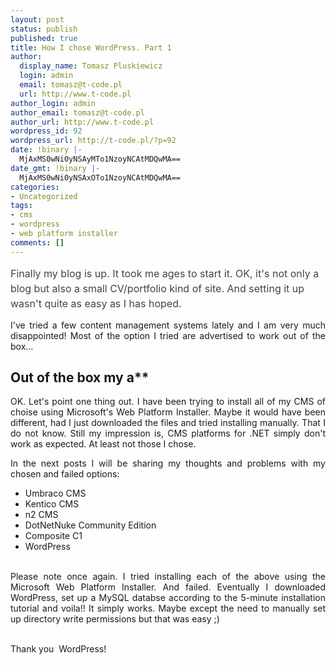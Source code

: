 ```yaml
---
layout: post
status: publish
published: true
title: How I chose WordPress. Part 1
author:
  display_name: Tomasz Pluskiewicz
  login: admin
  email: tomasz@t-code.pl
  url: http://www.t-code.pl
author_login: admin
author_email: tomasz@t-code.pl
author_url: http://www.t-code.pl
wordpress_id: 92
wordpress_url: http://t-code.pl/?p=92
date: !binary |-
  MjAxMS0wNi0yNSAyMTo1NzoyNCAtMDQwMA==
date_gmt: !binary |-
  MjAxMS0wNi0yNSAxOTo1NzoyNCAtMDQwMA==
categories:
- Uncategorized
tags:
- cms
- wordpress
- web platform installer
comments: []
---
```

<p><!--:pl--></p>
<div>
<p><span style="color: #444444; font-size: 16px; line-height: 24px;">Finally my blog is up. </span><span style="color: #444444; font-size: 16px; line-height: 24px;">It took me ages to start it. OK, it's not only a blog but also a small CV/portfolio kind of site. And setting it up wasn't quite as easy as I has hoped.</span></p>
<p></div></p>
<p style="text-align: justify;">I've tried a few content management systems lately and I am very much disappointed! Most of the option I tried are advertised to work out of the box...</p></p>
<h2>Out of the box my a**</h2></p>
<p style="text-align: justify;">OK. Let's point one thing out. I have been trying to install all of my CMS of choise using Microsoft's Web Platform&nbsp;Installer. Maybe it would have been different, had I just downloaded the files and tried installing manually. That I do not know. Still my impression is, CMS platforms for .NET simply don't work as expected. At least not those I chose.</p></p>
<p style="text-align: justify;">In the next posts I will be sharing my thoughts and problems with my chosen and failed options:</p></p>
<ul>
<li>Umbraco CMS</li>
<li>Kentico CMS</li>
<li>n2 CMS</li>
<li>DotNetNuke Community Edition</li>
<li>Composite C1</li>
<li>WordPress</li><br />
</ul></p>
<p style="text-align: justify;">Please note once again. I tried installing each of the above using the Microsoft Web Platform Installer. And failed. Eventually I downloaded WordPress, set up a MySQL databse according to the 5-minute installation tutorial and voila!! It simply works. Maybe except the need to manually set up directory write permissions but that was easy ;)</p><br />
Thank you &nbsp;WordPress!<!--:--></p>
